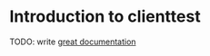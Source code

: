 # Introduction to clienttest

TODO: write [great documentation](http://jacobian.org/writing/what-to-write/)
